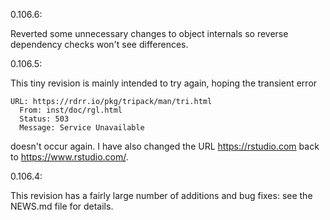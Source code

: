 0.106.6:

Reverted some unnecessary changes to object internals so
reverse dependency checks won't see differences.

0.106.5:

This tiny revision is mainly intended to try again, hoping
the transient error  

    URL: https://rdrr.io/pkg/tripack/man/tri.html
      From: inst/doc/rgl.html
      Status: 503
      Message: Service Unavailable
    
doesn't occur again.  I have also changed the URL 
https://rstudio.com back to https://www.rstudio.com/.


0.106.4:

This revision has a fairly large number of additions and
bug fixes:  see the NEWS.md file for details.
